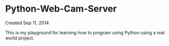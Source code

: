 Python-Web-Cam-Server
=====================

Created Sep 11, 2014

This is my playground for learning how to program using Python using a real world project.
